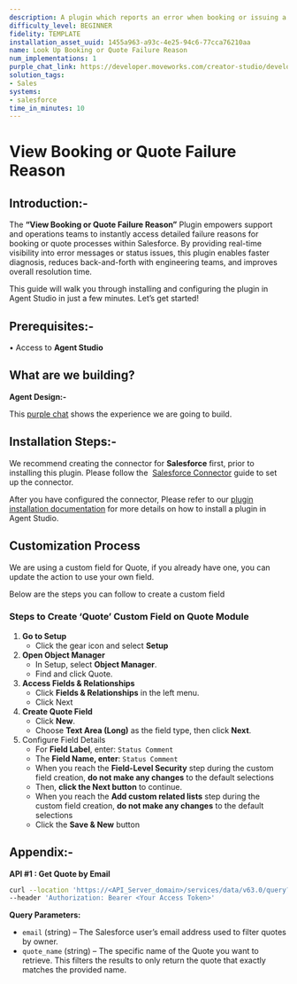 ```yaml
---
description: A plugin which reports an error when booking or issuing a quote.
difficulty_level: BEGINNER
fidelity: TEMPLATE
installation_asset_uuid: 1455a963-a93c-4e25-94c6-77cca76210aa
name: Look Up Booking or Quote Failure Reason
num_implementations: 1
purple_chat_link: https://developer.moveworks.com/creator-studio/developer-tools/purple-chat/?conversation=%7B%22startTimestamp%22%3A%2211%3A43+AM%22%2C%22messages%22%3A%5B%7B%22role%22%3A%22user%22%2C%22parts%22%3A%5B%7B%22richText%22%3A%22I%27m+having+trouble+booking+a+quote.%22%7D%5D%7D%2C%7B%22role%22%3A%22assistant%22%2C%22parts%22%3A%5B%7B%22richText%22%3A%22I%27m+here+to+help+you+with+booking+a+quote.+Can+you+provide+me+with+more+details+about+the+issue%3F%22%7D%5D%7D%2C%7B%22role%22%3A%22user%22%2C%22parts%22%3A%5B%7B%22richText%22%3A%22It%27s+not+letting+me+finalize+the+booking+in+Salesforce.%22%7D%5D%7D%2C%7B%22role%22%3A%22assistant%22%2C%22parts%22%3A%5B%7B%22reasoningSteps%22%3A%5B%7B%22status%22%3A%22success%22%2C%22richText%22%3A%22%3Cp%3E%E2%9C%85+Working+on+%3Cb%3Eretrieving+information%3C%2Fb%3E%3Cbr%3E%E2%8F%B3+Calling+Plugin+%3Cb%3ESalesforce+Quote%3C%2Fb%3E%3C%2Fp%3E%22%7D%5D%7D%2C%7B%22richText%22%3A%22%3Cp%3EIt+seems+like+your+quote+cannot+be+finalized+until+it+has+been+approved+by+your+manager.+The+current+status+is%3A+%3Cb%3EQuote+approval+pending%3C%2Fb%3E.+%3Cbr%3E%3Cbr%3EYou+should+message+your+manager%2C+Drew+Downs%2C+to+approve+it+first.%3Cbr%3E%3C%2Fp%3E%22%7D%5D%7D%5D%7D
solution_tags:
- Sales
systems:
- salesforce
time_in_minutes: 10
---
```


# View Booking or Quote Failure Reason

## **Introduction:-**

The **“View Booking or Quote Failure Reason”** Plugin empowers support and operations teams to instantly access detailed failure reasons for booking or quote processes within Salesforce. By providing real-time visibility into error messages or status issues, this plugin enables faster diagnosis, reduces back-and-forth with engineering teams, and improves overall resolution time.

This guide will walk you through installing and configuring the plugin in Agent Studio in just a few minutes. Let’s get started!

## **Prerequisites:-**

• Access to **Agent Studio**

## **What are we building?**

**Agent Design:-**

This [purple chat](https://developer.moveworks.com/creator-studio/developer-tools/purple-chat/?conversation=%7B%22startTimestamp%22%3A%2211%3A43+AM%22%2C%22messages%22%3A%5B%7B%22role%22%3A%22user%22%2C%22parts%22%3A%5B%7B%22richText%22%3A%22I%27m+having+trouble+booking+a+quote.%22%7D%5D%7D%2C%7B%22role%22%3A%22assistant%22%2C%22parts%22%3A%5B%7B%22richText%22%3A%22I%27m+here+to+help+you+with+booking+a+quote.+Can+you+provide+me+with+more+details+about+the+issue%3F%22%7D%5D%7D%2C%7B%22role%22%3A%22user%22%2C%22parts%22%3A%5B%7B%22richText%22%3A%22It%27s+not+letting+me+finalize+the+booking+in+Salesforce.%22%7D%5D%7D%2C%7B%22role%22%3A%22assistant%22%2C%22parts%22%3A%5B%7B%22reasoningSteps%22%3A%5B%7B%22status%22%3A%22success%22%2C%22richText%22%3A%22%3Cp%3E%E2%9C%85+Working+on+%3Cb%3Eretrieving+information%3C%2Fb%3E%3Cbr%3E%E2%8F%B3+Calling+Plugin+%3Cb%3ESalesforce+Quote%3C%2Fb%3E%3C%2Fp%3E%22%7D%5D%7D%2C%7B%22richText%22%3A%22%3Cp%3EIt+seems+like+your+quote+cannot+be+finalized+until+it+has+been+approved+by+your+manager.+The+current+status+is%3A+%3Cb%3EQuote+approval+pending%3C%2Fb%3E.+%3Cbr%3E%3Cbr%3EYou+should+message+your+manager%2C+Drew+Downs%2C+to+approve+it+first.%3Cbr%3E%3C%2Fp%3E%22%7D%5D%7D%5D%7D) shows the experience we are going to build.

## **Installation Steps:-**

We recommend creating the connector for **Salesforce** first, prior to installing this plugin. Please follow the  [Salesforce Connector](https://developer.moveworks.com/marketplace/package/?id=salesforce&hist=home) guide to set up the connector.

After you have configured the connector, Please refer to our [plugin installation documentation](https://help.moveworks.com/docs/ai-agent-marketplace-installation) for more details on how to install a plugin in Agent Studio.

## **Customization Process**

We are using a custom field for Quote, if you already have one, you can update the action to use your own field.

Below are the steps you can follow to create a custom field

### **Steps to Create ‘Quote’ Custom Field on Quote Module**

1. **Go to Setup**
    - Click the gear icon and select **Setup**
2. **Open Object Manager**
    - In Setup, select **Object Manager**.
    - Find and click Quote.
3. **Access Fields & Relationships**
    - Click **Fields & Relationships** in the left menu.
    - Click Next
4. **Create Quote Field**
    - Click **New**.
    - Choose **Text Area (Long)** as the field type, then click **Next**.
5. Configure Field Details
    - For **Field Label**, enter: `Status Comment`
    - The **Field Name, enter**: `Status Comment`
    - When you reach the **Field-Level Security** step during the custom field creation, **do not make any changes** to the default selections
    - Then, **click the Next button** to continue.
    - When you reach the **Add custom related lists** step during the custom field creation, **do not make any changes** to the default selections
    - Click the **Save & New** button

## **Appendix:-**

**API #1 : Get Quote by Email**

```bash
curl --location 'https://<API_Server_domain>/services/data/v63.0/query?q=SELECT+Id%2C+Name%2C+Status%2C+Status_Comment__c%2C+Owner.Email+FROM+Quote+WHERE+Owner.Email%3D%27<email>%27+AND+Name%3D%27<quote_name>%27+AND+Status+NOT+IN+(%27Approved%27%2C%27Accepted%27)' \
--header 'Authorization: Bearer <Your Access Token>'
```

**Query Parameters:**

- `email` (string) – The Salesforce user’s email address used to filter quotes by owner.
- `quote_name` (string) – The specific name of the Quote you want to retrieve. This filters the results to only return the quote that exactly matches the provided name.